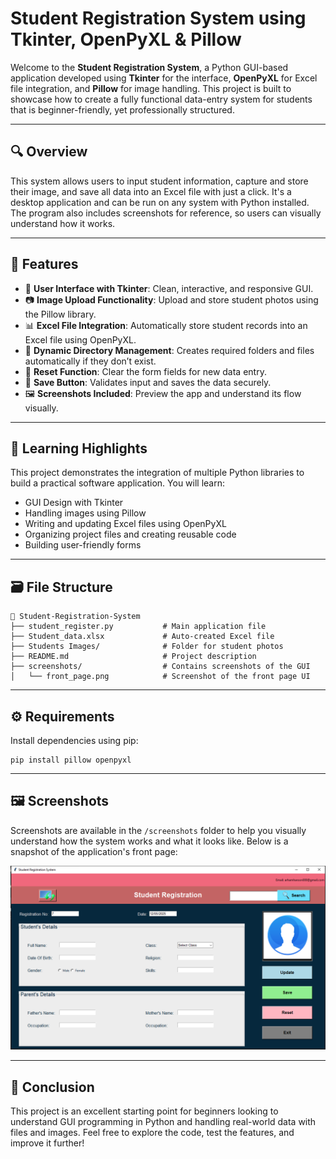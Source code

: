 # Student Registration System using Tkinter, OpenPyXL & Pillow

Welcome to the **Student Registration System**, a Python GUI-based application developed using **Tkinter** for the interface, **OpenPyXL** for Excel file integration, and **Pillow** for image handling. This project is built to showcase how to create a fully functional data-entry system for students that is beginner-friendly, yet professionally structured.

---

## 🔍 Overview

This system allows users to input student information, capture and store their image, and save all data into an Excel file with just a click. It's a desktop application and can be run on any system with Python installed. The program also includes screenshots for reference, so users can visually understand how it works.

---

## 🚀 Features

* 🎨 **User Interface with Tkinter**: Clean, interactive, and responsive GUI.
* 📷 **Image Upload Functionality**: Upload and store student photos using the Pillow library.
* 📊 **Excel File Integration**: Automatically store student records into an Excel file using OpenPyXL.
* 📂 **Dynamic Directory Management**: Creates required folders and files automatically if they don’t exist.
* 🔁 **Reset Function**: Clear the form fields for new data entry.
* 💾 **Save Button**: Validates input and saves the data securely.
* 🖼️ **Screenshots Included**: Preview the app and understand its flow visually.

---

## 🧠 Learning Highlights

This project demonstrates the integration of multiple Python libraries to build a practical software application. You will learn:

* GUI Design with Tkinter
* Handling images using Pillow
* Writing and updating Excel files using OpenPyXL
* Organizing project files and creating reusable code
* Building user-friendly forms

---

## 🗃️ File Structure

```
📁 Student-Registration-System
├── student_register.py           # Main application file
├── Student_data.xlsx             # Auto-created Excel file
├── Students Images/              # Folder for student photos
├── README.md                     # Project description
├── screenshots/                  # Contains screenshots of the GUI
│   └── front_page.png            # Screenshot of the front page UI
```

---

## ⚙️ Requirements

Install dependencies using pip:

```
pip install pillow openpyxl
```

---

## 🖼️ Screenshots

Screenshots are available in the `/screenshots` folder to help you visually understand how the system works and what it looks like. Below is a snapshot of the application's front page:

![Front Page](ss.png)

---

## 📌 Conclusion

This project is an excellent starting point for beginners looking to understand GUI programming in Python and handling real-world data with files and images. Feel free to explore the code, test the features, and improve it further!
